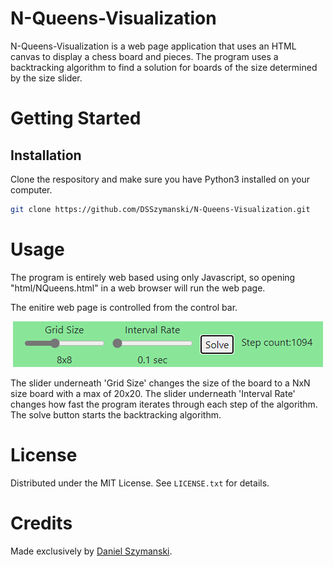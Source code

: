 # N-Queens-Visualization
N-Queens-Visualization is a web page application that uses an HTML canvas to display
a chess board and pieces. The program uses a backtracking algorithm to find a solution
for boards of the size determined by the size slider.

# Getting Started
## Installation
Clone the respository and make sure you have Python3 installed on your computer.
```bash
git clone https://github.com/DSSzymanski/N-Queens-Visualization.git
```

# Usage
The program is entirely web based using only Javascript, so opening
"html/NQueens.html" in a web browser will run the web page.

The enitire web page is controlled from the control bar.<br/>
<p align="center">
  <img src="/N-Queens-Visualization-Controls.png?raw=true" alt="Control bar"/>
</p>

The slider underneath 'Grid Size' changes the size of the board to a NxN size board
with a max of 20x20.
The slider underneath 'Interval Rate' changes how fast the program iterates through
each step of the algorithm.
The solve button starts the backtracking algorithm.

# License
Distributed under the MIT License. See `LICENSE.txt` for details.

# Credits
Made exclusively by [Daniel Szymanski](https://github.com/DSSzymanski).
